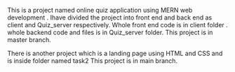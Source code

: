 This is a project named online quiz application using MERN web development .
Ihave divided the project into front end and back end as client and Quiz_server respectively.
Whole front end code is in client folder .
whole backend code and files is in Quiz_server folder.
This project is in master branch.

There is another project which is a landing page using HTML and CSS and is inside folder named task2
This project is in main branch.
